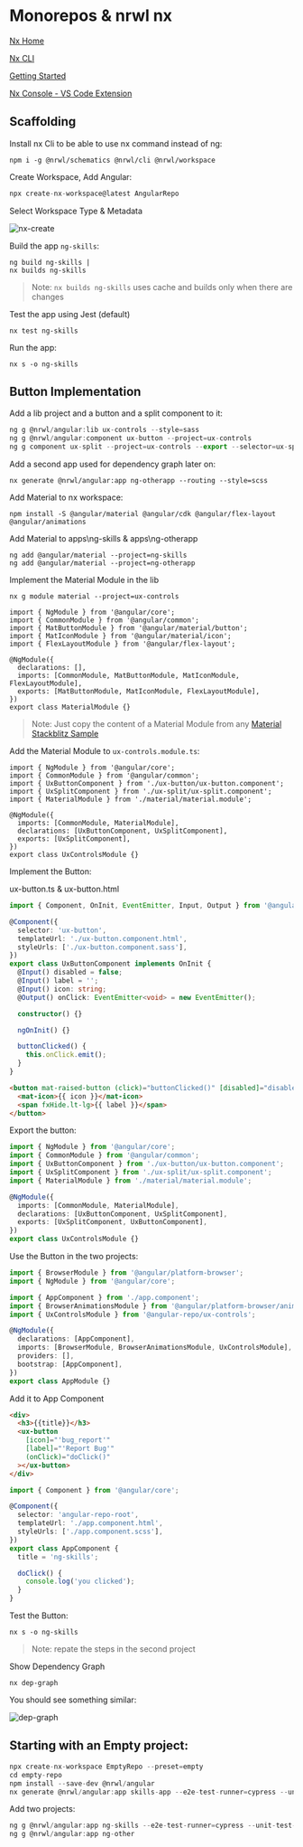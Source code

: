 # Monorepos & nrwl nx

[Nx Home](https://nx.dev/angular)

[Nx CLI](https://nx.dev/angular/cli/overview)

[Getting Started](https://nx.dev/angular/getting-started/getting-started)

[Nx Console - VS Code Extension](https://marketplace.visualstudio.com/items?itemName=nrwl.angular-console)

## Scaffolding

Install nx Cli to be able to use nx command instead of ng:

```
npm i -g @nrwl/schematics @nrwl/cli @nrwl/workspace
```

Create Workspace, Add Angular:

```typescript
npx create-nx-workspace@latest AngularRepo
```

Select Workspace Type & Metadata

![nx-create](_images/nx-create-ws.png)

Build the app `ng-skills`:

```
ng build ng-skills |
nx builds ng-skills
```

> Note: `nx builds ng-skills` uses cache and builds only when there are changes

Test the app using Jest (default)

```
nx test ng-skills
```

Run the app:

```
nx s -o ng-skills
```

## Button Implementation

Add a lib project and a button and a split component to it:

```typescript
ng g @nrwl/angular:lib ux-controls --style=sass
ng g @nrwl/angular:component ux-button --project=ux-controls
ng g component ux-split --project=ux-controls --export --selector=ux-split
```

Add a second app used for dependency graph later on:

```
nx generate @nrwl/angular:app ng-otherapp --routing --style=scss
```

Add Material to nx workspace:

```
npm install -S @angular/material @angular/cdk @angular/flex-layout @angular/animations
```

Add Material to apps\ng-skills & apps\ng-otherapp

```
ng add @angular/material --project=ng-skills
ng add @angular/material --project=ng-otherapp
```

Implement the Material Module in the lib

```
nx g module material --project=ux-controls
```

```
import { NgModule } from '@angular/core';
import { CommonModule } from '@angular/common';
import { MatButtonModule } from '@angular/material/button';
import { MatIconModule } from '@angular/material/icon';
import { FlexLayoutModule } from '@angular/flex-layout';

@NgModule({
  declarations: [],
  imports: [CommonModule, MatButtonModule, MatIconModule, FlexLayoutModule],
  exports: [MatButtonModule, MatIconModule, FlexLayoutModule],
})
export class MaterialModule {}

```

> Note: Just copy the content of a Material Module from any [Material Stackblitz Sample](https://material.angular.io/components/categories)

Add the Material Module to `ux-controls.module.ts`:

```
import { NgModule } from '@angular/core';
import { CommonModule } from '@angular/common';
import { UxButtonComponent } from './ux-button/ux-button.component';
import { UxSplitComponent } from './ux-split/ux-split.component';
import { MaterialModule } from './material/material.module';

@NgModule({
  imports: [CommonModule, MaterialModule],
  declarations: [UxButtonComponent, UxSplitComponent],
  exports: [UxSplitComponent],
})
export class UxControlsModule {}
```

Implement the Button:

ux-button.ts & ux-button.html

```typescript
import { Component, OnInit, EventEmitter, Input, Output } from '@angular/core';

@Component({
  selector: 'ux-button',
  templateUrl: './ux-button.component.html',
  styleUrls: ['./ux-button.component.sass'],
})
export class UxButtonComponent implements OnInit {
  @Input() disabled = false;
  @Input() label = '';
  @Input() icon: string;
  @Output() onClick: EventEmitter<void> = new EventEmitter();

  constructor() {}

  ngOnInit() {}

  buttonClicked() {
    this.onClick.emit();
  }
}
```

```html
<button mat-raised-button (click)="buttonClicked()" [disabled]="disabled">
  <mat-icon>{{ icon }}</mat-icon>
  <span fxHide.lt-lg>{{ label }}</span>
</button>
```

Export the button:

```typescript
import { NgModule } from '@angular/core';
import { CommonModule } from '@angular/common';
import { UxButtonComponent } from './ux-button/ux-button.component';
import { UxSplitComponent } from './ux-split/ux-split.component';
import { MaterialModule } from './material/material.module';

@NgModule({
  imports: [CommonModule, MaterialModule],
  declarations: [UxButtonComponent, UxSplitComponent],
  exports: [UxSplitComponent, UxButtonComponent],
})
export class UxControlsModule {}
```

Use the Button in the two projects:

```typescript
import { BrowserModule } from '@angular/platform-browser';
import { NgModule } from '@angular/core';

import { AppComponent } from './app.component';
import { BrowserAnimationsModule } from '@angular/platform-browser/animations';
import { UxControlsModule } from '@angular-repo/ux-controls';

@NgModule({
  declarations: [AppComponent],
  imports: [BrowserModule, BrowserAnimationsModule, UxControlsModule],
  providers: [],
  bootstrap: [AppComponent],
})
export class AppModule {}
```

Add it to App Component

```html
<div>
  <h3>{{title}}</h3>
  <ux-button
    [icon]="'bug_report'"
    [label]="'Report Bug'"
    (onClick)="doClick()"
  ></ux-button>
</div>
```

```typescript
import { Component } from '@angular/core';

@Component({
  selector: 'angular-repo-root',
  templateUrl: './app.component.html',
  styleUrls: ['./app.component.scss'],
})
export class AppComponent {
  title = 'ng-skills';

  doClick() {
    console.log('you clicked');
  }
}
```

Test the Button:

```
nx s -o ng-skills
```

> Note: repate the steps in the second project

Show Dependency Graph

```
nx dep-graph
```

You should see something similar:

![dep-graph](_images/dep-graph.png)

## Starting with an Empty project:

```typescript
npx create-nx-workspace EmptyRepo --preset=empty
cd empty-repo
npm install --save-dev @nrwl/angular
nx generate @nrwl/angular:app skills-app --e2e-test-runner=cypress --unit-test-runner=jest --style=sass
```

Add two projects:

```typescript
ng g @nrwl/angular:app ng-skills --e2e-test-runner=cypress --unit-test-runner=jest --style=sass
ng g @nrwl/angular:app ng-other
```
